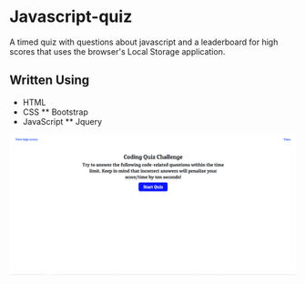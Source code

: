 # Javascript-quiz
A timed quiz with questions about javascript and a leaderboard for high scores that uses the browser's Local Storage application. 

## Written Using
* HTML
* CSS
  ** Bootstrap
* JavaScript
  ** Jquery


![Screenshot of the Coding Quiz](https://github.com/marcusikegami/Javascript-quiz/blob/main/assets/images/coding_quiz.PNG?raw=true)
